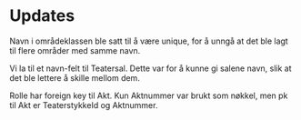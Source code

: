 # Updates

Navn i områdeklassen ble satt til å være unique, for å unngå at det ble lagt til flere områder med samme navn.

Vi la til et navn-felt til Teatersal. Dette var for å kunne gi salene navn, slik at det ble lettere å skille mellom dem.

Rolle har foreign key til Akt. Kun Aktnummer var brukt som nøkkel, men pk til Akt er TeaterstykkeId og Aktnummer.
